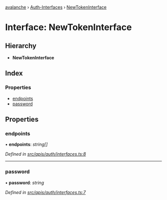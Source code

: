 [avalanche](../README.md) › [Auth-Interfaces](../modules/auth_interfaces.md) › [NewTokenInterface](auth_interfaces.newtokeninterface.md)

# Interface: NewTokenInterface

## Hierarchy

* **NewTokenInterface**

## Index

### Properties

* [endpoints](auth_interfaces.newtokeninterface.md#endpoints)
* [password](auth_interfaces.newtokeninterface.md#password)

## Properties

###  endpoints

• **endpoints**: *string[]*

*Defined in [src/apis/auth/interfaces.ts:8](https://github.com/ava-labs/avalanchejs/blob/fa4a637/src/apis/auth/interfaces.ts#L8)*

___

###  password

• **password**: *string*

*Defined in [src/apis/auth/interfaces.ts:7](https://github.com/ava-labs/avalanchejs/blob/fa4a637/src/apis/auth/interfaces.ts#L7)*
